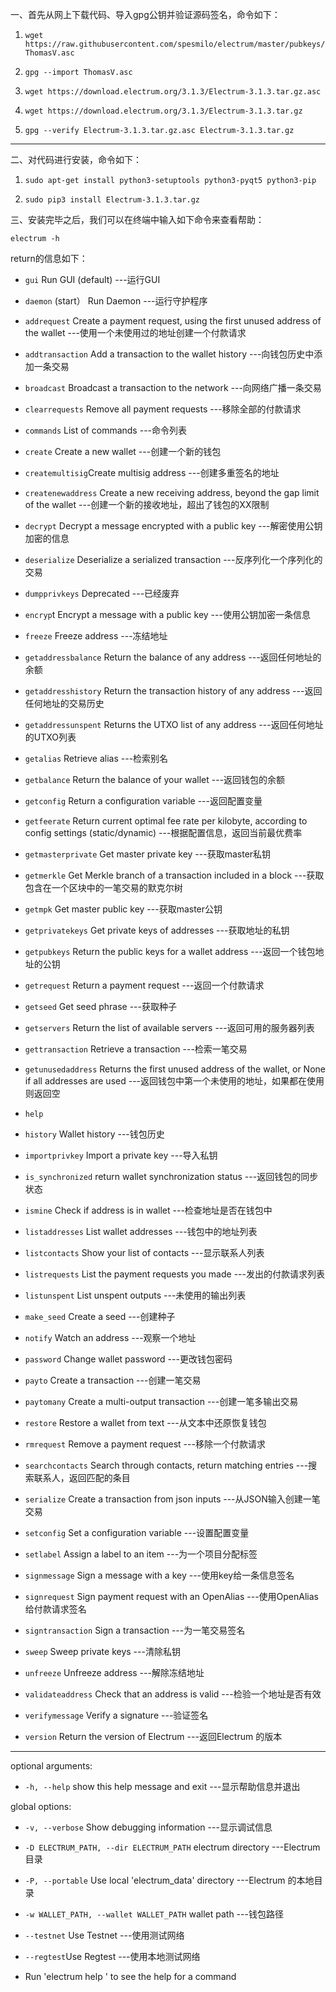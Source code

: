 一、首先从网上下载代码、导入gpg公钥并验证源码签名，命令如下：

1.  `wget https://raw.githubusercontent.com/spesmilo/electrum/master/pubkeys/ThomasV.asc`
    
2.  `gpg --import ThomasV.asc`
    
3.  `wget https://download.electrum.org/3.1.3/Electrum-3.1.3.tar.gz.asc`
    
4.  `wget https://download.electrum.org/3.1.3/Electrum-3.1.3.tar.gz`
    
5.  `gpg --verify Electrum-3.1.3.tar.gz.asc Electrum-3.1.3.tar.gz`
    

----------

二、对代码进行安装，命令如下：

1.  `sudo apt-get install python3-setuptools python3-pyqt5 python3-pip`
    
2.  `sudo pip3 install Electrum-3.1.3.tar.gz`
    

三、安装完毕之后，我们可以在终端中输入如下命令来查看帮助：

`electrum -h`

return的信息如下：

-   `gui`  Run GUI (default) ---运行GUI
    
-   `daemon`  (start） Run Daemon ---运行守护程序
    
-   `addrequest` Create a payment request, using the first unused address of the wallet ---使用一个未使用过的地址创建一个付款请求
    
-   `addtransaction`  Add a transaction to the wallet history ---向钱包历史中添加一条交易
    
-   `broadcast`  Broadcast a transaction to the network ---向网络广播一条交易
    
-   `clearrequests`  Remove all payment requests ---移除全部的付款请求
    
-   `commands`  List of commands ---命令列表
    
-   `create`  Create a new wallet ---创建一个新的钱包
    
-   `createmultisig`Create multisig address ---创建多重签名的地址
    
-   `createnewaddress`  Create a new receiving address, beyond the gap limit of the wallet ---创建一个新的接收地址，超出了钱包的XX限制
    
-   `decrypt`  Decrypt a message encrypted with a public key ---解密使用公钥加密的信息
    
-   `deserialize`  Deserialize a serialized transaction ---反序列化一个序列化的交易
    
-   `dumpprivkeys`  Deprecated ---已经废弃
    
-   `encryp`t Encrypt a message with a public key ---使用公钥加密一条信息
    
-   `freeze`  Freeze address ---冻结地址
    
-   `getaddressbalance`  Return the balance of any address ---返回任何地址的余额
    
-   `getaddresshistory`  Return the transaction history of any address ---返回任何地址的交易历史
    
-   `getaddressunspent`  Returns the UTXO list of any address ---返回任何地址的UTXO列表
    
-   `getalias`  Retrieve alias ---检索别名
    
-   `getbalance`  Return the balance of your wallet ---返回钱包的余额
    
-   `getconfig`  Return a configuration variable ---返回配置变量
    
-   `getfeerate`  Return current optimal fee rate per kilobyte, according to config settings (static/dynamic) ---根据配置信息，返回当前最优费率
    
-   `getmasterprivate`  Get master private key ---获取master私钥
    
-   `getmerkle`  Get Merkle branch of a transaction included in a block ---获取包含在一个区块中的一笔交易的默克尔树
    
-   `getmpk`  Get master public key ---获取master公钥
    
-   `getprivatekeys`  Get private keys of addresses ---获取地址的私钥
    
-   `getpubkeys`  Return the public keys for a wallet address ---返回一个钱包地址的公钥
    
-   `getrequest`  Return a payment request ---返回一个付款请求
    
-   `getseed`  Get seed phrase ---获取种子
    
-   `getservers`  Return the list of available servers ---返回可用的服务器列表
    
-   `gettransaction`  Retrieve a transaction ---检索一笔交易
    
-   `getunusedaddress`  Returns the first unused address of the wallet, or None if all addresses are used ---返回钱包中第一个未使用的地址，如果都在使用则返回空
    
-   `help`
    
-   `history`  Wallet history ---钱包历史
    
-   `importprivkey`  Import a private key ---导入私钥
    
-   `is_synchronized`  return wallet synchronization status ---返回钱包的同步状态
    
-   `ismine`  Check if address is in wallet ---检查地址是否在钱包中
    
-   `listaddresses`  List wallet addresses ---钱包中的地址列表
    
-   `listcontacts`  Show your list of contacts ---显示联系人列表
    
-   `listrequests`  List the payment requests you made ---发出的付款请求列表
    
-   `listunspent`  List unspent outputs ---未使用的输出列表
    
-   `make_seed`  Create a seed ---创建种子
    
-   `notify`  Watch an address ---观察一个地址
    
-   `password`  Change wallet password ---更改钱包密码
    
-   `payto`  Create a transaction ---创建一笔交易
    
-   `paytomany`  Create a multi-output transaction ---创建一笔多输出交易
    
-   `restore`  Restore a wallet from text ---从文本中还原恢复钱包
    
-   `rmrequest`  Remove a payment request ---移除一个付款请求
    
-   `searchcontacts`  Search through contacts, return matching entries ---搜索联系人，返回匹配的条目
    
-   `serialize`  Create a transaction from json inputs ---从JSON输入创建一笔交易
    
-   `setconfig`  Set a configuration variable ---设置配置变量
    
-   `setlabel`  Assign a label to an item ---为一个项目分配标签
    
-   `signmessage`  Sign a message with a key ---使用key给一条信息签名
    
-   `signrequest`  Sign payment request with an OpenAlias ---使用OpenAlias给付款请求签名
    
-   `signtransaction`  Sign a transaction ---为一笔交易签名
    
-   `sweep`  Sweep private keys ---清除私钥
    
-   `unfreeze`  Unfreeze address ---解除冻结地址
    
-   `validateaddress`  Check that an address is valid ---检验一个地址是否有效
    
-   `verifymessage`  Verify a signature ---验证签名
    
-   `version`  Return the version of Electrum ---返回Electrum 的版本
    

----------

optional arguments:

-   `-h, --help`  show this help message and exit ---显示帮助信息并退出

global options:

-   `-v, --verbose`  Show debugging information ---显示调试信息
    
-   `-D ELECTRUM_PATH, --dir ELECTRUM_PATH`  electrum directory ---Electrum目录
    
-   `-P, --portable`  Use local 'electrum_data' directory ---Electrum 的本地目录
    
-   `-w WALLET_PATH, --wallet WALLET_PATH`  wallet path ---钱包路径
    
-   `--testnet`  Use Testnet ---使用测试网络
    
-   `--regtest`Use Regtest ---使用本地测试网络
    
-   Run 'electrum help <command>' to see the help for a command
<!--stackedit_data:
eyJoaXN0b3J5IjpbLTExMDE3NDk5NzFdfQ==
-->